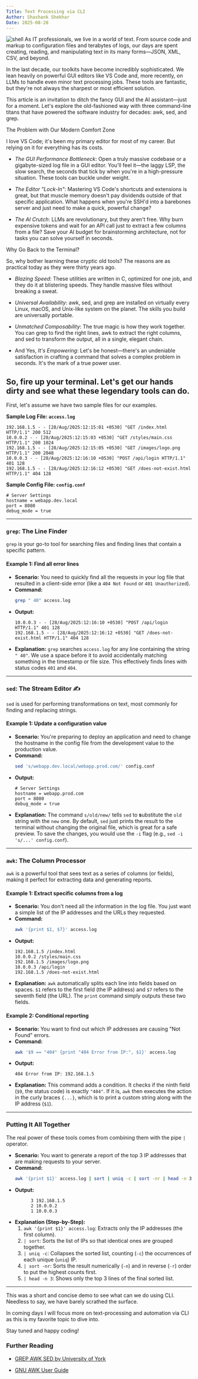 ```yaml
---
Title: Text Processing via CLI
Author: Shashank Shekhar
Date: 2025-08-28
---
```


![shell](/awk-sed-grep.png "shell")
As IT professionals, we live in a world of text. From source code and markup to configuration files and terabytes of logs, our days are spent creating, reading, and manipulating text in its many forms—JSON, XML, CSV, and beyond.

In the last decade, our toolkits have become incredibly sophisticated. We lean heavily on powerful GUI editors like VS Code and, more recently, on LLMs to handle even minor text processing jobs. These tools are fantastic, but they're not always the sharpest or most efficient solution.

This article is an invitation to ditch the fancy GUI and the AI assistant—just for a moment. Let's explore the old-fashioned way with three command-line titans that have powered the software industry for decades: awk, sed, and grep.

The Problem with Our Modern Comfort Zone

I love VS Code; it's been my primary editor for most of my career. But relying on it for everything has its costs.

- _The GUI Performance Bottleneck_: Open a truly massive codebase or a gigabyte-sized log file in a GUI editor. You'll feel it—the laggy LSP, the slow search, the seconds that tick by when you're in a high-pressure situation. These tools can buckle under weight.

- _The Editor "Lock-In"_: Mastering VS Code's shortcuts and extensions is great, but that muscle memory doesn't pay dividends outside of that specific application. What happens when you're SSH'd into a barebones server and just need to make a quick, powerful change?

- _The AI Crutch_: LLMs are revolutionary, but they aren't free. Why burn expensive tokens and wait for an API call just to extract a few columns from a file? Save your AI budget for brainstorming architecture, not for tasks you can solve yourself in seconds.

Why Go Back to the Terminal?

So, why bother learning these cryptic old tools? The reasons are as practical today as they were thirty years ago.

- _Blazing Speed_: These utilities are written in C, optimized for one job, and they do it at blistering speeds. They handle massive files without breaking a sweat.

- _Universal Availability_: awk, sed, and grep are installed on virtually every Linux, macOS, and Unix-like system on the planet. The skills you build are universally portable.

- _Unmatched Composability_: The true magic is how they work together. You can grep to find the right lines, awk to extract the right columns, and sed to transform the output, all in a single, elegant chain.

- And Yes, _It's Empowering_: Let's be honest—there's an undeniable satisfaction in crafting a command that solves a complex problem in seconds. It's the mark of a true power user.

## So, fire up your terminal. Let's get our hands dirty and see what these legendary tools can do.

First, let's assume we have two sample files for our examples.

**Sample Log File: `access.log`**

```
192.168.1.5 - - [28/Aug/2025:12:15:01 +0530] "GET /index.html HTTP/1.1" 200 512
10.0.0.2 - - [28/Aug/2025:12:15:03 +0530] "GET /styles/main.css HTTP/1.1" 200 1024
192.168.1.5 - - [28/Aug/2025:12:15:05 +0530] "GET /images/logo.png HTTP/1.1" 200 2048
10.0.0.3 - - [28/Aug/2025:12:16:10 +0530] "POST /api/login HTTP/1.1" 401 128
192.168.1.5 - - [28/Aug/2025:12:16:12 +0530] "GET /does-not-exist.html HTTP/1.1" 404 128
```

**Sample Config File: `config.conf`**

```
# Server Settings
hostname = webapp.dev.local
port = 8080
debug_mode = true
```

---

### `grep`: The Line Finder

`grep` is your go-to tool for searching files and finding lines that contain a specific pattern.

#### Example 1: Find all error lines

- **Scenario:** You need to quickly find all the requests in your log file that resulted in a client-side error (like a `404 Not Found` or `401 Unauthorized`).
- **Command:**
  ```bash
  grep " 40" access.log
  ```
- **Output:**
  ```
  10.0.0.3 - - [28/Aug/2025:12:16:10 +0530] "POST /api/login HTTP/1.1" 401 128
  192.168.1.5 - - [28/Aug/2025:12:16:12 +0530] "GET /does-not-exist.html HTTP/1.1" 404 128
  ```
- **Explanation:** `grep` searches `access.log` for any line containing the string `" 40"`. We use a space before it to avoid accidentally matching something in the timestamp or file size. This effectively finds lines with status codes `401` and `404`.

---

### `sed`: The Stream Editor ✍️

`sed` is used for performing transformations on text, most commonly for finding and replacing strings.

#### Example 1: Update a configuration value

- **Scenario:** You're preparing to deploy an application and need to change the hostname in the config file from the development value to the production value.
- **Command:**
  ```bash
  sed 's/webapp.dev.local/webapp.prod.com/' config.conf
  ```
- **Output:**
  ```
  # Server Settings
  hostname = webapp.prod.com
  port = 8080
  debug_mode = true
  ```
- **Explanation:** The command `s/old/new/` tells `sed` to **s**ubstitute the `old` string with the `new` one. By default, `sed` just prints the result to the terminal without changing the original file, which is great for a safe preview. To save the changes, you would use the `-i` flag (e.g., `sed -i 's/...' config.conf`).

---

### `awk`: The Column Processor

`awk` is a powerful tool that sees text as a series of columns (or fields), making it perfect for extracting data and generating reports.

#### Example 1: Extract specific columns from a log

- **Scenario:** You don't need all the information in the log file. You just want a simple list of the IP addresses and the URLs they requested.
- **Command:**
  ```bash
  awk '{print $1, $7}' access.log
  ```
- **Output:**
  ```
  192.168.1.5 /index.html
  10.0.0.2 /styles/main.css
  192.168.1.5 /images/logo.png
  10.0.0.3 /api/login
  192.168.1.5 /does-not-exist.html
  ```
- **Explanation:** `awk` automatically splits each line into fields based on spaces. `$1` refers to the first field (the IP address) and `$7` refers to the seventh field (the URL). The `print` command simply outputs these two fields.

#### Example 2: Conditional reporting

- **Scenario:** You want to find out which IP addresses are causing "Not Found" errors.
- **Command:**
  ```bash
  awk '$9 == "404" {print "404 Error from IP:", $1}' access.log
  ```
- **Output:**
  ```
  404 Error from IP: 192.168.1.5
  ```
- **Explanation:** This command adds a condition. It checks if the ninth field (`$9`, the status code) is exactly `"404"`. If it is, `awk` then executes the action in the curly braces `{...}`, which is to print a custom string along with the IP address (`$1`).

---

### Putting It All Together

The real power of these tools comes from combining them with the pipe `|` operator.

- **Scenario:** You want to generate a report of the top 3 IP addresses that are making requests to your server.
- **Command:**
  ```bash
  awk '{print $1}' access.log | sort | uniq -c | sort -nr | head -n 3
  ```
- **Output:**
  ```
        3 192.168.1.5
        2 10.0.0.2
        1 10.0.0.3
  ```
- **Explanation (Step-by-Step):**
  1.  `awk '{print $1}' access.log`: Extracts only the IP addresses (the first column).
  2.  `| sort`: Sorts the list of IPs so that identical ones are grouped together.
  3.  `| uniq -c`: Collapses the sorted list, counting (`-c`) the occurrences of each unique (`uniq`) IP.
  4.  `| sort -nr`: Sorts the result numerically (`-n`) and in reverse (`-r`) order to put the highest counts first.
  5.  `| head -n 3`: Shows only the top 3 lines of the final sorted list.

---

This was a short and concise demo to see what can we do using CLI. Needless to say, we have barely scrathed the surface.

In coming days I will focus more on text-processing and automation via CLI as this is my favorite topic to dive into.

Stay tuned and happy coding!

### Further Reading

- [GREP AWK SED by University of York](https://www-users.york.ac.uk/~mijp1/teaching/2nd_year_Comp_Lab/guides/grep_awk_sed.pdf)

- [GNU AWK User Guide](https://www.gnu.org/software/gawk/manual/gawk.html)
